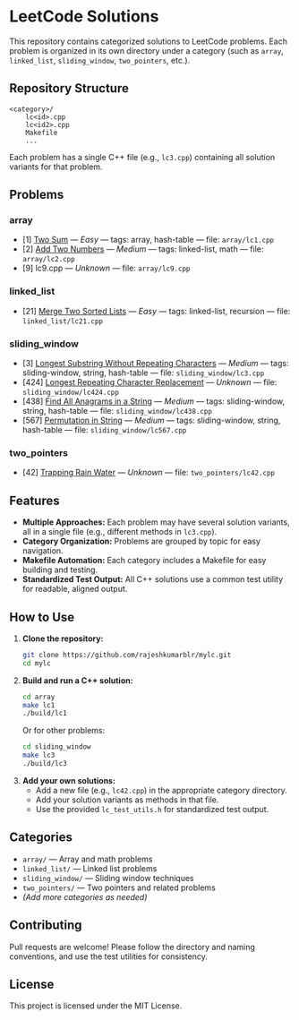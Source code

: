 # LeetCode Solutions

This repository contains categorized solutions to LeetCode problems. Each problem is organized in its own directory under a category (such as `array`, `linked_list`, `sliding_window`, `two_pointers`, etc.).

## Repository Structure

```
<category>/
    lc<id>.cpp
    lc<id2>.cpp
    Makefile
    ...
```
Each problem has a single C++ file (e.g., `lc3.cpp`) containing all solution variants for that problem.

## Problems

### array

- [1] [Two Sum](https://leetcode.com/problems/two-sum/) — *Easy* — tags: array, hash-table — file: `array/lc1.cpp`
- [2] [Add Two Numbers](https://leetcode.com/problems/add-two-numbers/) — *Medium* — tags: linked-list, math — file: `array/lc2.cpp`
- [9] lc9.cpp — *Unknown* — file: `array/lc9.cpp`

### linked_list

- [21] [Merge Two Sorted Lists](https://leetcode.com/problems/merge-two-sorted-lists/) — *Easy* — tags: linked-list, recursion — file: `linked_list/lc21.cpp`

### sliding_window

- [3] [Longest Substring Without Repeating Characters](https://leetcode.com/problems/longest-substring-without-repeating-characters/) — *Medium* — tags: sliding-window, string, hash-table — file: `sliding_window/lc3.cpp`
- [424] [Longest Repeating Character Replacement](https://leetcode.com/problems/longest-repeating-character-replacement/) — *Unknown* — file: `sliding_window/lc424.cpp`
- [438] [Find All Anagrams in a String](https://leetcode.com/problems/find-all-anagrams-in-a-string/) — *Medium* — tags: sliding-window, string, hash-table — file: `sliding_window/lc438.cpp`
- [567] [Permutation in String](https://leetcode.com/problems/permutation-in-string/) — *Medium* — tags: sliding-window, string, hash-table — file: `sliding_window/lc567.cpp`

### two_pointers

- [42] [Trapping Rain Water](https://leetcode.com/problems/trapping-rain-water/) — *Unknown* — file: `two_pointers/lc42.cpp`


## Features
- **Multiple Approaches:** Each problem may have several solution variants, all in a single file (e.g., different methods in `lc3.cpp`).
- **Category Organization:** Problems are grouped by topic for easy navigation.
- **Makefile Automation:** Each category includes a Makefile for easy building and testing.
- **Standardized Test Output:** All C++ solutions use a common test utility for readable, aligned output.

## How to Use
1. **Clone the repository:**
    ```bash
    git clone https://github.com/rajeshkumarblr/mylc.git
    cd mylc
    ```
2. **Build and run a C++ solution:**
    ```bash
    cd array
    make lc1
    ./build/lc1
    ```
    Or for other problems:
    ```bash
    cd sliding_window
    make lc3
    ./build/lc3
    ```
3. **Add your own solutions:**
    - Add a new file (e.g., `lc42.cpp`) in the appropriate category directory.
    - Add your solution variants as methods in that file.
    - Use the provided `lc_test_utils.h` for standardized test output.

## Categories
- `array/` — Array and math problems
- `linked_list/` — Linked list problems
- `sliding_window/` — Sliding window techniques
- `two_pointers/` — Two pointers and related problems
- *(Add more categories as needed)*

## Contributing
Pull requests are welcome! Please follow the directory and naming conventions, and use the test utilities for consistency.

## License
This project is licensed under the MIT License.
